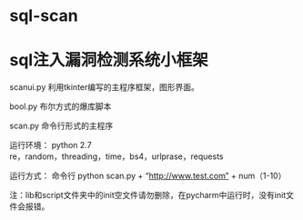 # sql-scan
# sql注入漏洞检测系统小框架

scanui.py 利用tkinter编写的主程序框架，图形界面。

bool.py 布尔方式的爆库脚本

scan.py 命令行形式的主程序

运行环境： python 2.7  
          re，random，threading，time，bs4，urlprase，requests

运行方式： 命令行  python scan.py + “http://www.test.com” + num（1-10）

注：lib和script文件夹中的init空文件请勿删除，在pycharm中运行时，没有init文件会报错。
